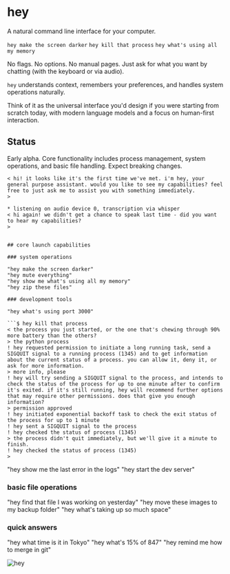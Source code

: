 # hey

A natural command line interface for your computer.

`hey make the screen darker`
`hey kill that process`
`hey what's using all my memory`

No flags. No options. No manual pages. Just ask for what you want by chatting (with the keyboard or via audio).

`hey` understands context, remembers your preferences, and handles system operations naturally.

Think of it as the universal interface you'd design if you were starting from scratch today, with modern language models and a focus on human-first interaction.

## Status

Early alpha. Core functionality includes process management, system operations, and basic file handling. Expect breaking changes.

```$ hey
< hi! it looks like it's the first time we've met. i'm hey, your general purpose assistant. would you like to see my capabilities? feel free to just ask me to assist you with something immediately.
>
```

```$ hey
* listening on audio device 0, transcription via whisper
< hi again! we didn't get a chance to speak last time - did you want to hear my capabilities?
> 


## core launch capabilities

### system operations

"hey make the screen darker"
"hey mute everything"
"hey show me what's using all my memory"
"hey zip these files"

### development tools

"hey what's using port 3000"

```$ hey kill that process
< the process you just started, or the one that's chewing through 90% more battery than the others?
> the python process 
! hey requested permission to initiate a long running task, send a SIGQUIT signal to a running process (1345) and to get information about the current status of a process. you can allow it, deny it, or ask for more information.
> more info, please
! hey will try sending a SIGQUIT signal to the process, and intends to check the status of the process for up to one minute after to confirm
it's exited. if it's still running, hey will recommend further options that may require other permissions. does that give you enough information?
> permission approved
! hey initiated exponential backoff task to check the exit status of the process for up to 1 minute
! hey sent a SIGQUIT signal to the process
! hey checked the status of process (1345)
> the process didn't quit immediately, but we'll give it a minute to finish.
! hey checked the status of process (1345)
> 
```

"hey show me the last error in the logs"
"hey start the dev server"

### basic file operations

"hey find that file I was working on yesterday"
"hey move these images to my backup folder"
"hey what's taking up so much space"

### quick answers

"hey what time is it in Tokyo"
"hey what's 15% of 847"
"hey remind me how to merge in git"



![hey](https://github.com/user-attachments/assets/45cc2c3f-8ff5-48ee-8acd-3eb2838ea499)

